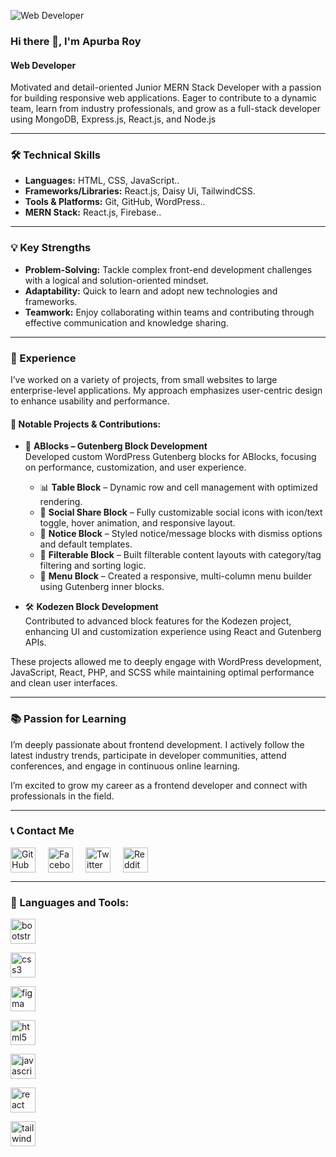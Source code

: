 ![Web Developer](https://i.ibb.co/XZrLm9k6/Blue-Black-Tech-Programmer-Presentation.png)

### Hi there 👋, I'm Apurba Roy  
#### Web Developer  

Motivated and detail-oriented Junior MERN Stack Developer with a passion for building responsive web applications. Eager to contribute to a dynamic team, learn from industry professionals, and grow as a full-stack developer using MongoDB, Express.js, React.js, and Node.js

---

### 🛠️ Technical Skills
- **Languages:** HTML, CSS, JavaScript.. 
- **Frameworks/Libraries:** React.js, Daisy Ui, TailwindCSS. 
- **Tools & Platforms:** Git, GitHub, WordPress.. 
- **MERN Stack:**  React.js, Firebase..


---

### 💡 Key Strengths
- **Problem-Solving:** Tackle complex front-end development challenges with a logical and solution-oriented mindset.  
- **Adaptability:** Quick to learn and adopt new technologies and frameworks.  
- **Teamwork:** Enjoy collaborating within teams and contributing through effective communication and knowledge sharing.

---

### 🧠 Experience

I’ve worked on a variety of projects, from small websites to large enterprise-level applications. My approach emphasizes user-centric design to enhance usability and performance.

#### 🚀 Notable Projects & Contributions:

- 🧩 **ABlocks – Gutenberg Block Development**  
  Developed custom WordPress Gutenberg blocks for ABlocks, focusing on performance, customization, and user experience.
  - 📊 **Table Block** – Dynamic row and cell management with optimized rendering.
  - 📢 **Social Share Block** – Fully customizable social icons with icon/text toggle, hover animation, and responsive layout.
  - 📌 **Notice Block** – Styled notice/message blocks with dismiss options and default templates.
  - 🧮 **Filterable Block** – Built filterable content layouts with category/tag filtering and sorting logic.
  - 🍴 **Menu Block** – Created a responsive, multi-column menu builder using Gutenberg inner blocks.

- 🛠️ **Kodezen Block Development**  
  Contributed to advanced block features for the Kodezen project, enhancing UI and customization experience using React and Gutenberg APIs.

These projects allowed me to deeply engage with WordPress development, JavaScript, React, PHP, and SCSS while maintaining optimal performance and clean user interfaces.


---

### 📚 Passion for Learning
I’m deeply passionate about frontend development. I actively follow the latest industry trends, participate in developer communities, attend conferences, and engage in continuous online learning.

I’m excited to grow my career as a frontend developer and connect with professionals in the field.

---

### 📞 Contact Me

<div style="display: flex; gap: 20px; align-items: center; flex-wrap: wrap;">
  <a href="https://github.com/Apurbaroy01" target="_blank">
    <img src="https://img.shields.io/badge/-GitHub-black?style=flat&logo=github&logoColor=white" alt="GitHub" height="40" />
  </a>
  
  <a href="https://www.facebook.com/Apurbaroy01" target="_blank">
    <img src="https://img.shields.io/badge/-Facebook-blue?style=flat&logo=facebook&logoColor=white" alt="Facebook" height="40" />
  </a>
  <a href="#" target="_blank">
    <img src="https://img.shields.io/badge/-Twitter-1DA1F2?style=flat&logo=twitter&logoColor=white" alt="Twitter" height="40" />
  </a>
  <a href="#" target="_blank">
    <img src="https://img.shields.io/badge/-Reddit-orange?style=flat&logo=reddit&logoColor=white" alt="Reddit" height="40" />
  </a>
</div>

---

### 🧰 Languages and Tools:
<p align="left">
  <a href="https://getbootstrap.com" target="_blank"><img src="https://img.shields.io/badge/-Bootstrap-563D7C?style=flat&logo=bootstrap&logoColor=white" alt="bootstrap" height="40"/></a>
  
  <a href="https://www.w3schools.com/css/" target="_blank"><img src="https://img.shields.io/badge/-CSS3-1572B6?style=flat&logo=css3&logoColor=white" alt="css3" height="40"/></a>
  
  <a href="https://www.figma.com/" target="_blank"><img src="https://img.shields.io/badge/-Figma-F24E1E?style=flat&logo=figma&logoColor=white" alt="figma" height="40"/></a>

  <a href="https://www.w3.org/html/" target="_blank"><img src="https://img.shields.io/badge/-HTML5-E34F26?style=flat&logo=html5&logoColor=white" alt="html5" height="40"/></a>

  <a href="https://developer.mozilla.org/en-US/docs/Web/JavaScript" target="_blank"><img src="https://img.shields.io/badge/-JavaScript-F7DF1E?style=flat&logo=javascript&logoColor=black" alt="javascript" height="40"/></a>

  
  
  <a href="https://reactjs.org/" target="_blank"><img src="https://img.shields.io/badge/-React.js-61DAFB?style=flat&logo=react&logoColor=black" alt="react" height="40"/></a>
  
  
  <a href="https://tailwindcss.com/" target="_blank"><img src="https://img.shields.io/badge/-TailwindCSS-38B2AC?style=flat&logo=tailwindcss&logoColor=white" alt="tailwind" height="40"/></a>
  
</p>


